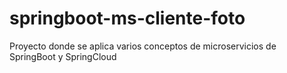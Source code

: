 # springboot-ms-cliente-foto
Proyecto donde se aplica varios conceptos de microservicios de SpringBoot y SpringCloud
